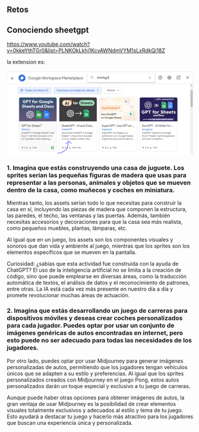 ## Retos

## Conociendo sheetgpt

https://www.youtube.com/watch?v=0kkeYthTGr0&list=PLNKOkLkhi1KcvAWNdmVYM1sLxRdkQi18Z

la extension es: 

![extension sheetgpt](/imagenes/retos/sheet_gpt_extension.png)


### 1. Imagina que estás construyendo una casa de juguete. Los sprites serían las pequeñas figuras de madera que usas para representar a las personas, animales y objetos que se mueven dentro de la casa, como muñecos y coches en miniatura.

Mientras tanto, los assets serían todo lo que necesitas para construir la casa en sí, incluyendo las piezas de madera que componen la estructura, las paredes, el techo, las ventanas y las puertas. Además, también necesitas accesorios y decoraciones para que la casa sea más realista, como pequeños muebles, plantas, lámparas, etc.

Al igual que en un juego, los assets son los componentes visuales y sonoros que dan vida y ambiente al juego, mientras que los sprites son los elementos específicos que se mueven en la pantalla.

Curiosidad: ¿sabías que esta actividad fue construida con la ayuda de ChatGPT? El uso de la inteligencia artificial no se limita a la creación de código, sino que puede emplearse en diversas áreas, como la traducción automática de textos, el análisis de datos y el reconocimiento de patrones, entre otras. La IA está cada vez más presente en nuestro día a día y promete revolucionar muchas áreas de actuación.


### 2. Imagina que estás desarrollando un juego de carreras para dispositivos móviles y deseas crear coches personalizados para cada jugador. Puedes optar por usar un conjunto de imágenes genéricas de autos encontradas en internet, pero esto puede no ser adecuado para todas las necesidades de los jugadores.

Por otro lado, puedes optar por usar Midjourney para generar imágenes personalizadas de autos, permitiendo que los jugadores tengan vehículos únicos que se adapten a su estilo y preferencias. Al igual que los sprites personalizados creados con Midjourney en el juego Pong, estos autos personalizados darán un toque especial y exclusivo a tu juego de carreras.

Aunque puede haber otras opciones para obtener imágenes de autos, la gran ventaja de usar Midjourney es la posibilidad de crear elementos visuales totalmente exclusivos y adecuados al estilo y tema de tu juego. Esto ayudará a destacar tu juego y hacerlo más atractivo para los jugadores que buscan una experiencia única y personalizada.

